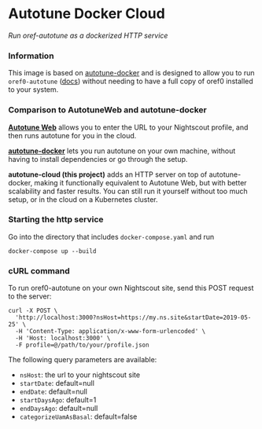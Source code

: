 # Autotune Docker Cloud

_Run oref-autotune as a dockerized HTTP service_

### Information

This image is based on [autotune-docker](https://github.com/p5nbTgip0r/autotune-docker) and is designed to allow you to run `oref0-autotune` ([docs](http://openaps.readthedocs.io/en/latest/docs/Customize-Iterate/autotune.html)) without needing to have a full copy of oref0 installed to your system. 

### Comparison to AutotuneWeb and autotune-docker
**[Autotune Web](https://autotuneweb.azurewebsites.net/)** allows you to enter the URL to your Nightscout profile, and then runs autotune for you in the cloud.

**[autotune-docker](https://autotuneweb.azurewebsites.net/)** lets you run autotune on your own machine, without having to install dependencies or go through the setup.

**autotune-cloud (this project)** adds an HTTP server on top of autotune-docker, making it functionally equivalent to Autotune Web, but with better scalability and faster results. You can still run it yourself without too much setup, or in the cloud on a Kubernetes cluster.


### Starting the http service

Go into the directory that includes `docker-compose.yaml` and run  
```ssh
docker-compose up --build
```

### cURL command
To run oref0-autotune on your own Nightscout site, send this POST request to the server:
```curl
curl -X POST \
  'http://localhost:3000?nsHost=https://my.ns.site&startDate=2019-05-25' \
  -H 'Content-Type: application/x-www-form-urlencoded' \
  -H 'Host: localhost:3000' \
  -F profile=@/path/to/your/profile.json
```
The following query parameters are available:
* ``nsHost``: the url to your nightscout site
* ``startDate``: default=null
* ``endDate``: default=null
* ``startDaysAgo``: default=1
* ``endDaysAgo``: default=null
* ``categorizeUamAsBasal``: default=false